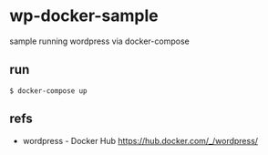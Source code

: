 # wp-docker-sample

sample running wordpress via docker-compose

run
--
`$ docker-compose up`

refs
--
- wordpress - Docker Hub https://hub.docker.com/_/wordpress/
